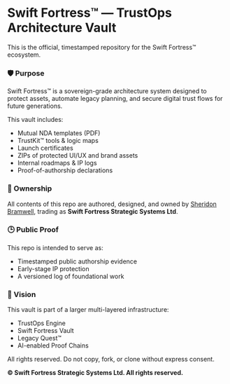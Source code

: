 # Swift Fortress™ — TrustOps Architecture Vault

This is the official, timestamped repository for the Swift Fortress™ ecosystem.

### 🛡 Purpose
Swift Fortress™ is a sovereign-grade architecture system designed to protect assets, automate legacy planning, and secure digital trust flows for future generations.

This vault includes:
- Mutual NDA templates (PDF)
- TrustKit™ tools & logic maps
- Launch certificates
- ZIPs of protected UI/UX and brand assets
- Internal roadmaps & IP logs
- Proof-of-authorship declarations

### 📌 Ownership
All contents of this repo are authored, designed, and owned by [Sheridon Bramwell](https://www.linkedin.com/in/...), trading as **Swift Fortress Strategic Systems Ltd**.

### 🕒 Public Proof
This repo is intended to serve as:
- Timestamped public authorship evidence
- Early-stage IP protection
- A versioned log of foundational work

### 🚀 Vision
This vault is part of a larger multi-layered infrastructure:
- TrustOps Engine
- Swift Fortress Vault
- Legacy Quest™
- AI-enabled Proof Chains

All rights reserved. Do not copy, fork, or clone without express consent.

**© Swift Fortress Strategic Systems Ltd. All rights reserved.**
